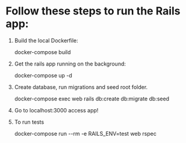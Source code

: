# Follow these steps to run the Rails app:

1. Build the local Dockerfile:

    docker-compose build

2. Get the rails app running on the background:
 
     docker-compose up -d

3. Create database, run migrations and seed root folder.

    docker-compose exec web rails db:create db:migrate db:seed

4. Go to localhost:3000 access app!

5. To run tests

    docker-compose run --rm -e RAILS_ENV=test web rspec
    
